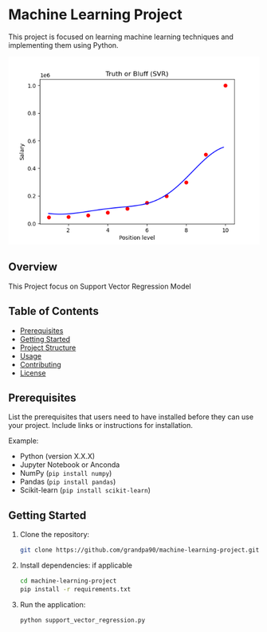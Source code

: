 # Machine Learning Project

This project is focused on learning machine learning techniques and implementing them using Python.

![Machine Learning](Figure_1.png)
## Overview

This Project focus on Support Vector Regression Model
## Table of Contents

- [Prerequisites](#prerequisites)
- [Getting Started](#getting-started)
- [Project Structure](#project-structure)
- [Usage](#usage)
- [Contributing](#contributing)
- [License](#license)

## Prerequisites

List the prerequisites that users need to have installed before they can use your project. Include links or instructions for installation.

Example:

- Python (version X.X.X)
- Jupyter Notebook or Anconda 
- NumPy (`pip install numpy`)
- Pandas (`pip install pandas`)
- Scikit-learn (`pip install scikit-learn`)

## Getting Started

1. Clone the repository:

    ```bash
    git clone https://github.com/grandpa90/machine-learning-project.git
    ```

2. Install dependencies:
    if applicable
    ```bash
    cd machine-learning-project
    pip install -r requirements.txt
    ```

3. Run the application:

    ```bash
    python support_vector_regression.py
    ```
